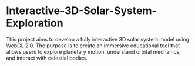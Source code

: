 # Interactive-3D-Solar-System-Exploration
This project aims to develop a fully interactive 3D solar system model using WebGL 2.0. The purpose is to create an immersive educational tool that allows users to explore planetary motion, understand orbital mechanics, and interact with celestial bodies.
